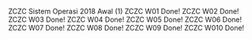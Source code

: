 ZCZC Sistem Operasi 2018 Awal (1)
ZCZC W01 Done!
ZCZC W02 Done!
ZCZC W03 Done!
ZCZC W04 Done!
ZCZC W05 Done! 
ZCZC W06 Done! 
ZCZC W07 Done! 
ZCZC W08 Done! 
ZCZC W09 Done! 
ZCZC W010 Done!
